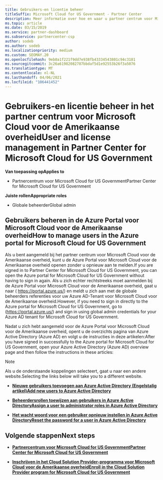 ```yaml
---
title: Gebruikers-en licentie beheer
titleSuffix: Microsoft Cloud for US Government - Partner Center
description: Meer informatie over hoe en waar u partner centrum voor Microsoft Cloud kunt beheren voor Amerikaanse overheids partners, klanten en licenties, evenals het opnieuw instellen van wacht woorden.
ms.topic: article
ms.date: 03/15/2019
ms.service: partner-dashboard
ms.subservice: partnercenter-csp
author: sodeb
ms.author: sodeb
ms.localizationpriority: medium
ms.custom: SEOMAY.20
ms.openlocfilehash: 9eb0a1f221f9dd7e938fb43334543801c94c3181
ms.sourcegitcommit: 3c26a61982082787bbdaf5d1e92553b26f3a5076
ms.translationtype: MT
ms.contentlocale: nl-NL
ms.lasthandoff: 04/06/2021
ms.locfileid: "106441452"
---
```

# <a name="user-and-license-management-in-partner-center-for-microsoft-cloud-for-us-government"></a><span data-ttu-id="29cdd-103">Gebruikers-en licentie beheer in het partner centrum voor Microsoft Cloud voor de Amerikaanse overheid</span><span class="sxs-lookup"><span data-stu-id="29cdd-103">User and license management in Partner Center for Microsoft Cloud for US Government</span></span>

<span data-ttu-id="29cdd-104">**Van toepassing op**</span><span class="sxs-lookup"><span data-stu-id="29cdd-104">**Applies to**</span></span>

- <span data-ttu-id="29cdd-105">Partnercentrum voor Microsoft Cloud for US Government</span><span class="sxs-lookup"><span data-stu-id="29cdd-105">Partner Center for Microsoft Cloud for US Government</span></span>

<span data-ttu-id="29cdd-106">**Juiste rollen**</span><span class="sxs-lookup"><span data-stu-id="29cdd-106">**Appropriate roles**</span></span>

- <span data-ttu-id="29cdd-107">Globale beheerder</span><span class="sxs-lookup"><span data-stu-id="29cdd-107">Global admin</span></span>

## <a name="how-to-manage-users-in-the-azure-portal-for-microsoft-cloud-for-us-government"></a><span data-ttu-id="29cdd-108">Gebruikers beheren in de Azure Portal voor Microsoft Cloud voor de Amerikaanse overheid</span><span class="sxs-lookup"><span data-stu-id="29cdd-108">How to manage users in the Azure portal for Microsoft Cloud for US Government</span></span>

<span data-ttu-id="29cdd-109">Als u bent aangemeld bij het partner centrum voor Microsoft Cloud voor de Amerikaanse overheid, kunt u de Azure Portal voor Microsoft Cloud voor de Amerikaanse overheid openen zonder u opnieuw aan te melden.</span><span class="sxs-lookup"><span data-stu-id="29cdd-109">If you are signed in to Partner Center for Microsoft Cloud for US Government, you can open the Azure portal for Microsoft Cloud for US Government without having to sign in again.</span></span> <span data-ttu-id="29cdd-110">Als u zich echter rechtstreeks moet aanmelden bij de Azure Portal voor Microsoft Cloud voor de Amerikaanse overheid, gaat u naar ( https://portal.azure.us/) en meldt u zich aan met de globale beheerders referenties voor uw Azure AD-Tenant voor Microsoft Cloud voor de Amerikaanse overheid.</span><span class="sxs-lookup"><span data-stu-id="29cdd-110">However, if you need to sign in directly to the Azure portal for Microsoft Cloud for US Government, go to (https://portal.azure.us/) and sign in using global admin credentials for your Azure AD tenant for Microsoft Cloud for US Government.</span></span>

<span data-ttu-id="29cdd-111">Nadat u zich hebt aangemeld voor de Azure Portal voor Microsoft Cloud voor de Amerikaanse overheid, opent u de overzichts pagina van Azure Active Directory (Azure AD) en volgt u de instructies in deze artikelen:</span><span class="sxs-lookup"><span data-stu-id="29cdd-111">After you have signed in successfully to the Azure portal for Microsoft Cloud for US Government, open your Azure Active Directory (Azure AD) overview page and then follow the instructions in these articles:</span></span>

> [!NOTE]  
> <span data-ttu-id="29cdd-112">Als u de onderstaande koppelingen selecteert, gaat u naar een andere website.</span><span class="sxs-lookup"><span data-stu-id="29cdd-112">Selecting the links below will take you to a different website.</span></span> 

-  [<span data-ttu-id="29cdd-113">**Nieuwe gebruikers toevoegen aan Azure Active Directory (Engelstalig artikel)**</span><span class="sxs-lookup"><span data-stu-id="29cdd-113">**Add new users to Azure Active Directory**</span></span>](/azure/active-directory/active-directory-users-create-azure-portal)

-  [<span data-ttu-id="29cdd-114">**Beheerdersrollen toewijzen aan gebruikers in Azure Active Directory**</span><span class="sxs-lookup"><span data-stu-id="29cdd-114">**Assign a user to administrator roles in Azure Active Directory**</span></span>](/azure/active-directory/active-directory-users-assign-role-azure-portal)

-  [<span data-ttu-id="29cdd-115">**Het wacht woord voor een gebruiker opnieuw instellen in Azure Active Directory**</span><span class="sxs-lookup"><span data-stu-id="29cdd-115">**Reset the password for a user in Azure Active Directory**</span></span>](/azure/active-directory/active-directory-users-reset-password-azure-portal)

## <a name="next-steps"></a><span data-ttu-id="29cdd-116">Volgende stappen</span><span class="sxs-lookup"><span data-stu-id="29cdd-116">Next steps</span></span>

-  [<span data-ttu-id="29cdd-117">**Partnercentrum voor Microsoft Cloud for US Government**</span><span class="sxs-lookup"><span data-stu-id="29cdd-117">**Partner Center for Microsoft Cloud for US Government**</span></span>](partner-center-for-microsoft-us-govt-cloud.md)

-  [<span data-ttu-id="29cdd-118">**Inschrijven in het Cloud Solution Provider-programma voor Microsoft Cloud voor de Amerikaanse overheid**</span><span class="sxs-lookup"><span data-stu-id="29cdd-118">**Enroll in the Cloud Solution Provider program for Microsoft Cloud for US Government**</span></span>](enroll-in-csp-for-microsoft-us-govt-cloud.md)